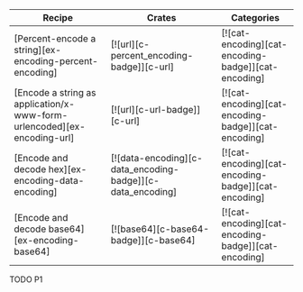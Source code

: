 | Recipe | Crates | Categories |
|--------|--------|------------|
| [Percent-encode a string][ex-encoding-percent-encoding] | [![url][c-percent_encoding-badge]][c-url] | [![cat-encoding][cat-encoding-badge]][cat-encoding] |
| [Encode a string as application/x-www-form-urlencoded][ex-encoding-url] | [![url][c-url-badge]][c-url] | [![cat-encoding][cat-encoding-badge]][cat-encoding] |
| [Encode and decode hex][ex-encoding-data-encoding] | [![data-encoding][c-data_encoding-badge]][c-data_encoding] | [![cat-encoding][cat-encoding-badge]][cat-encoding] |
| [Encode and decode base64][ex-encoding-base64] | [![base64][c-base64-badge]][c-base64] | [![cat-encoding][cat-encoding-badge]][cat-encoding] |

<div class="hidden">
TODO P1
</div>
